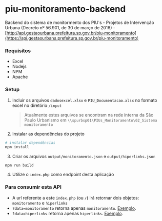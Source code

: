 # piu-monitoramento-backend
Backend do sistema de monitormento dos PIU's - Projetos de Intervenção Urbana (Decreto nº 56.901, de 30 de março de 2016) - [http://api.gestaourbana.prefeitura.sp.gov.br/piu-monitoramento](https://api.gestaourbana.prefeitura.sp.gov.br/piu-monitoramento)
### Requisitos
* Excel
* Nodejs
* NPM
* Apache

### Setup
1. Incluir os arquivos `dadosexcel.xlsx` e `PIU_Documentacao.xlsx` no formato excel no diretório `/input` 
    > Atualmente estes arquivos se encontram na rede interna da São Paulo Urbanismo em `\\spurbsp01\PIUs_Monitoramento\02_Sistema monitoramento`

2. Instalar as dependências do projeto 
```bash
# instalar dependências
npm install 
```

3. Criar os arquivos `output/monitoramento.json` e `output/hiperlinks.json`
```
npm run build
```

4. Utilize o `index.php` como endpoint desta aplicação

### Para consumir esta API
- A url referente a este `index.php` (ou `/`) irá retornar dois objetos: `monitoramento` e `hiperlinks`
- `?data=monitoramento` retorna apenas `monitoramento`. [Exemplo](http://api.gestaourbana.prefeitura.sp.gov.br/piu-monitoramento?data=monitoramento).
- `?data=hiperlinks` retorna apenas `hiperlinks`. [Exemplo](http://api.gestaourbana.prefeitura.sp.gov.br/piu-monitoramento?data=hiperlinks).